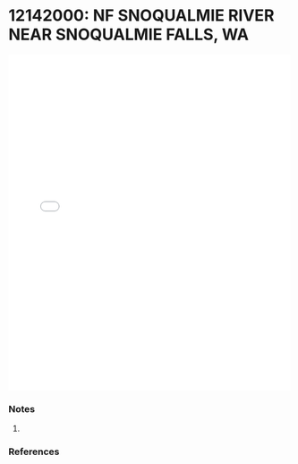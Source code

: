 # 12142000: NF SNOQUALMIE RIVER NEAR SNOQUALMIE FALLS, WA

<iframe src="/_static/stations/12142000_fdc.html" width="100%" height="600" frameborder="0"></iframe>

### Notes
1. 

### References

